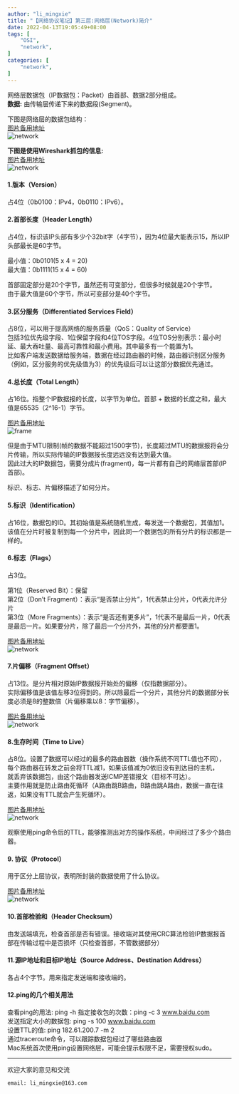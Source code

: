 ```yaml
---
author: "li_mingxie"
title: "【网络协议笔记】第三层:网络层(Network)简介"
date: 2022-04-13T19:05:49+08:00
tags: [
    "OSI",
    "network",
]
categories: [
    "network",
]
---
```


网络层数据包（IP数据包：Packet）由首部、数据2部分组成。  
**数据:** 由传输层传递下来的数据段(Segment)。  
<!--more-->
下图是网络层的数据包结构：  
[图片备用地址](https://limingxie.github.io/images/network/network/network_01.png)  
![network](https://mingxie-blog.oss-cn-beijing.aliyuncs.com/image/network/network/network_01.png?x-oss-process=image/resize,w_800,m_lfit)

**下图是使用Wireshark抓包的信息:**  
[图片备用地址](https://limingxie.github.io/images/network/network/network_02.png)  
![network](https://mingxie-blog.oss-cn-beijing.aliyuncs.com/image/network/network/network_02.png?x-oss-process=image/resize,w_800,m_lfit)

#### 1.版本（Version）

占4位（0b0100：IPv4，0b0110：IPv6）。  

#### 2.首部长度（Header Length）

占4位，标识该IP头部有多少个32bit字（4字节），因为4位最大能表示15，所以IP头部最长是60字节。  

最小值：0b0101(5 x 4 = 20)  
最大值：0b1111(15 x 4 = 60)  

首部固定部分是20个字节，虽然还有可变部分，但很多时候就是20个字节。  
由于最大值是60个字节，所以可变部分是40个字节。  

#### 3.区分服务（Differentiated Services Field）

占8位，可以用于提高网络的服务质量（QoS：Quality of Service）  
包括3位优先级字段、1位保留字段和4位TOS字段。4位TOS分别表示：最小时延、最大吞吐量、最高可靠性和最小费用。其中最多有一个能置为1。  
比如客户端发送数据给服务端，数据在经过路由器的时候，路由器识别区分服务（例如，区分服务的优先级值为3）的优先级后可以让这部分数据优先通过。  

#### 4.总长度（Total Length）

占16位。指整个IP数据报的长度，以字节为单位。首部 + 数据的长度之和，最大值是65535（2^16-1）字节。  

[图片备用地址](https://limingxie.github.io/images/network/network/network_03.png)  
![frame](https://mingxie-blog.oss-cn-beijing.aliyuncs.com/image/network/network/network_03.png?x-oss-process=image/resize,w_700,m_lfit)

但是由于MTU限制(帧的数据不能超过1500字节)，长度超过MTU的数据报将会分片传输，所以实际传输的IP数据报长度远远没有达到最大值。  
因此过大的IP数据包，需要分成片(fragment)，每一片都有自己的网络层首部(IP首部)。  

标识、标志、片偏移描述了如何分片。  

#### 5.标识（Identification）

占16位，数据包的ID。其初始值是系统随机生成，每发送一个数据包，其值加1。  
该值在分片时被复制到每一个分片中，因此同一个数据包的所有分片的标识都是一样的。  

#### 6.标志（Flags）

占3位。  

第1位（Reserved Bit）：保留  
第2位（Don’t Fragment）：表示“是否禁止分片”，1代表禁止分片，0代表允许分片  
第3位（More Fragments）：表示“是否还有更多片”，1代表不是最后一片，0代表是最后一片。如果要分片，除了最后一个分片外，其他的分片都要置1。  

[图片备用地址](https://limingxie.github.io/images/network/network/network_04.png)  
![network](https://mingxie-blog.oss-cn-beijing.aliyuncs.com/image/network/network/network_04.png?x-oss-process=image/resize,w_800,m_lfit)

#### 7.片偏移（Fragment Offset）

占13位。是分片相对原始IP数据报开始处的偏移（仅指数据部分）。  
实际偏移值是该值左移3位得到的。所以除最后一个分片，其他分片的数据部分长度必须是8的整数倍（片偏移乘以8：字节偏移）。  

[图片备用地址](https://limingxie.github.io/images/network/network/network_05.png)  
![network](https://mingxie-blog.oss-cn-beijing.aliyuncs.com/image/network/network/network_05.png?x-oss-process=image/resize,w_800,m_lfit)

#### 8.生存时间（Time to Live）

占8位。设置了数据可以经过的最多的路由器数（操作系统不同TTL值也不同），  
每个路由器在转发之前会将TTL减1，如果该值减为0依旧没有到达目的主机，  
就丢弃该数据包，由这个路由器发送ICMP差错报文（目标不可达）。  
主要作用就是防止路由死循环（A路由跳B路由，B路由跳A路由，数据一直在往返，如果没有TTL就会产生死循环）。  

[图片备用地址](https://limingxie.github.io/images/network/network/network_06.png)  
![network](https://mingxie-blog.oss-cn-beijing.aliyuncs.com/image/network/network/network_06.png?x-oss-process=image/resize,w_700,m_lfit)

观察使用ping命令后的TTL，能够推测出对方的操作系统，中间经过了多少个路由器。  

#### 9. 协议（Protocol）

用于区分上层协议，表明所封装的数据使用了什么协议。  

[图片备用地址](https://limingxie.github.io/images/network/network/network_07.png)  
![network](https://mingxie-blog.oss-cn-beijing.aliyuncs.com/image/network/network/network_07.png?x-oss-process=image/resize,w_700,m_lfit)

#### 10.首部检验和（Header Checksum）

由发送端填充，检查首部是否有错误。接收端对其使用CRC算法检验IP数据报首部在传输过程中是否损坏（只检查首部，不管数据部分）  

#### 11.源IP地址和目标IP地址（Source Address、Destination Address）

各占4个字节。用来指定发送端和接收端的。  

#### 12.ping的几个相关用法

查看ping的用法: ping -h
指定接收包的次数：ping -c 3 www.baidu.com  
发送指定大小的数据包: ping -s 100 www.baidu.com  
设置TTL的值: ping 182.61.200.7 -m 2  
通过traceroute命令，可以跟踪数据包经过了哪些路由器  
Mac系统首次使用ping设置网络层，可能会提示权限不足，需要授权sudo。  

----------------------------------------------
欢迎大家的意见和交流

`email: li_mingxie@163.com`
